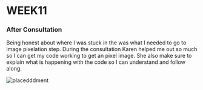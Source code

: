 # WEEK11

### After Consultation

Being honest about where I was stuck in the was what I needed to go to image pixelation step. During the consultation Karen helped me out so much so I can get my code working to get an pixel image. She also make sure to explain what is happening with the code so I can understand and follow along.

![placedddment](https://user-images.githubusercontent.com/68723268/96776523-dcc9ce00-1434-11eb-9af3-a51332202585.JPG)
